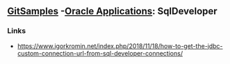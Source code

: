 ## [GitSamples](/../../tree/master) -[Oracle Applications](/../../tree/oracle-pl-sql/applications): SqlDeveloper

### Links
* https://www.igorkromin.net/index.php/2018/11/18/how-to-get-the-jdbc-custom-connection-url-from-sql-developer-connections/